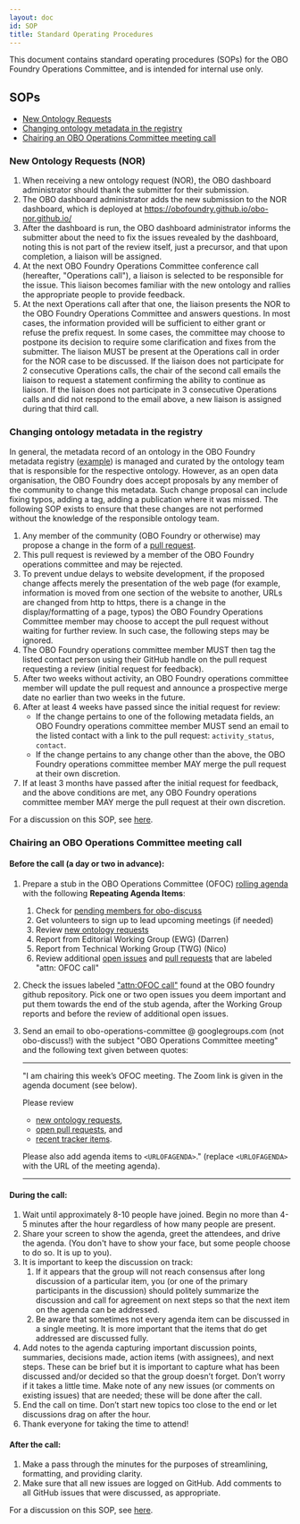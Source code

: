 ```yaml
---
layout: doc
id: SOP
title: Standard Operating Procedures
---
```


This document contains standard operating procedures (SOPs) for the OBO Foundry Operations Committee, and is intended for internal use only.

## SOPs

- [New Ontology Requests](#NOR)
- [Changing ontology metadata in the registry](#META)
- [Chairing an OBO Operations Committee meeting call](#OPS_CHAIR)

<a name="NOR"></a>

### New Ontology Requests (NOR)

1. When receiving a new ontology request (NOR), the OBO dashboard administrator should thank the submitter for their submission.
1. The OBO dashboard administrator adds the new submission to the NOR dashboard, which is deployed at https://obofoundry.github.io/obo-nor.github.io/
1. After the dashboard is run, the OBO dashboard administrator informs the submitter about the need to fix the issues revealed by the dashboard, noting this is not part of the review itself, just a precursor, and that upon completion, a liaison will be assigned.
1. At the next OBO Foundry Operations Committee conference call (hereafter, "Operations call"), a liaison is selected to be responsible for the issue. This liaison becomes familiar with the new ontology and rallies the appropriate people to provide feedback.
1. At the next Operations call after that one, the liaison presents the NOR to the OBO Foundry Operations Committee and answers questions. In most cases, the information provided will be sufficient to either grant or refuse the prefix request. In some cases, the committee may choose to postpone its decision to require some clarification and fixes from the submitter.
   The liaison MUST be present at the Operations call in order for the NOR case to be discussed. If the liaison does not participate for 2 consecutive Operations calls, the chair of the second call emails the liaison to request a statement confirming the ability to continue as liaison. If the liaison does not participate in 3 consecutive Operations calls and did not respond to the email above, a new liaison is assigned during that third call.

<a name="META"></a>

### Changing ontology metadata in the registry

In general, the metadata record of an ontology in the OBO Foundry metadata registry ([example](https://github.com/OBOFoundry/OBOFoundry.github.io/blob/master/ontology/go.md)) is managed and curated by the ontology team that is responsible for the respective ontology. However, as an open data organisation, the OBO Foundry does accept proposals by any member of the community to change this metadata. Such change proposal can include fixing typos, adding a tag, adding a publication where it was missed. The following SOP exists to ensure that these changes are not performed without the knowledge of the responsible ontology team.

1. Any member of the community (OBO Foundry or otherwise) may propose a change in the form of a [pull request](https://docs.github.com/en/pull-requests/collaborating-with-pull-requests/proposing-changes-to-your-work-with-pull-requests/about-pull-requests).
2. This pull request is reviewed by a member of the OBO Foundry operations committee and may be rejected.
3. To prevent undue delays to website development, if the proposed change affects merely the presentation of the web page (for example, information is moved from one section of the website to another, URLs are changed from http to https, there is a change in the display/formatting of a page, typos) the OBO Foundry Operations Committee member may choose to accept the pull request without waiting for further review. In such case, the following steps may be ignored. 
4. The OBO Foundry operations committee member MUST then tag the listed contact person using their GitHub handle on the pull request requesting a review (initial request for feedback).
5. After two weeks without activity, an OBO Foundry operations committee member will update the pull request and announce a prospective merge date no earlier than two weeks in the future.
6. After at least 4 weeks have passed since the initial request for review:
   - If the change pertains to one of the following metadata fields, an OBO Foundry operations committee member MUST send an email to the listed contact with a link to the pull request: `activity_status`, `contact`.
   - If the change pertains to any change other than the above, the OBO Foundry operations committee member MAY merge the pull request at their own discretion.
7. If at least 3 months have passed after the initial request for feedback, and the above conditions are met, any OBO Foundry operations committee member MAY merge the pull request at their own discretion.

For a discussion on this SOP, see [here](https://github.com/OBOFoundry/OBOFoundry.github.io/issues/1848).

<a name="OPS_CHAIR"></a>

### Chairing an OBO Operations Committee meeting call

#### Before the call (a day or two in advance):

1. Prepare a stub in the OBO Operations Committee (OFOC) [rolling agenda](https://docs.google.com/document/d/1aka4i6R89i04IYPS7CyzItQPOyb3IgtW4m75G475qcc/edit) with the following <b>Repeating Agenda Items</b>:

     1. Check for [pending members for obo-discuss](https://groups.google.com/g/obo-discuss/pending-members) 
     2. Get volunteers to sign up to lead upcoming meetings (if needed)
     3. Review [new ontology requests](https://github.com/OBOFoundry/OBOFoundry.github.io/labels/new%20ontology)
     4. Report from Editorial Working Group (EWG) (Darren)
     5. Report from Technical Working Group (TWG) (Nico)
     6. Review additional [open issues](https://github.com/OBOFoundry/OBOFoundry.github.io/labels/attn%3A%20OFOC%20call) and [pull requests](https://github.com/OBOFoundry/OBOFoundry.github.io/pulls?q=is%3Apr+is%3Aopen+label%3A%22attn%3A+OFOC+call%22) that are labeled "attn: OFOC call"

2. Check the issues labeled ["attn:OFOC call"](https://github.com/OBOFoundry/OBOFoundry.github.io/labels/attn%3A%20OFOC%20call) found at the OBO foundry github repository. Pick one or two open issues you deem important and put them towards the end of the stub agenda, after the Working Group reports and before the review of additional open issues.
3. Send an email to obo-operations-committee @ googlegroups.com (not obo-discuss!) with the subject "OBO Operations Committee meeting" and the following text given between quotes:<br>
   <hr>
   "I am chairing this week’s OFOC meeting. The Zoom link is given in the agenda document (see below).<br>

   Please review
      - [new ontology requests](https://github.com/OBOFoundry/OBOFoundry.github.io/labels/new%20ontology),
      - [open pull requests](https://github.com/OBOFoundry/OBOFoundry.github.io/pulls), and
      - [recent tracker items](https://github.com/OBOFoundry/OBOFoundry.github.io/issues?q=is%3Aopen).

   Please also add agenda items to `<URLOFAGENDA>`." (replace `<URLOFAGENDA>` with the URL of the meeting agenda).
   <hr>

#### During the call:

1. Wait until approximately 8-10 people have joined. Begin no more than 4-5 minutes after the hour regardless of how many people are present.
2. Share your screen to show the agenda, greet the attendees, and drive the agenda. (You don't have to show your face, but some people choose to do so. It is up to you).
3. It is important to keep the discussion on track: 
   1. If it appears that the group will not reach consensus after long discussion of a particular item, you (or one of the primary participants in the discussion) should politely summarize the discussion and call for agreement on next steps so that the next item on the agenda can be addressed.
   1. Be aware that sometimes not every agenda item can be discussed in a single meeting. It is more important that the items that do get addressed are discussed fully.
4. Add notes to the agenda capturing important discussion points, summaries, decisions made, action items (with assignees), and next steps. These can be brief but it is important to capture what has been discussed and/or decided so that the group doesn’t forget. Don’t worry if it takes a little time. Make note of any new issues (or comments on existing issues) that are needed; these will be done after the call.
5. End the call on time. Don’t start new topics too close to the end or let discussions drag on after the hour.
6. Thank everyone for taking the time to attend!

#### After the call:

1. Make a pass through the minutes for the purposes of streamlining, formatting, and providing clarity.
2. Make sure that all new issues are logged on GitHub. Add comments to all GitHub issues that were discussed, as appropriate.

For a discussion on this SOP, see [here](https://github.com/OBOFoundry/OBOFoundry.github.io/issues/2043).


